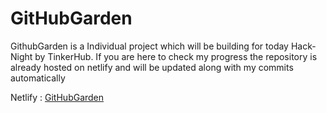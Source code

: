 # GitHubGarden

GithubGarden is a Individual project which will be building for today Hack-Night by TinkerHub. If you are here to check my progress the repository is already hosted on netlify and will be updated along with my commits automatically

Netlify : [GitHubGarden](https://githubgarden.netlify.app/)